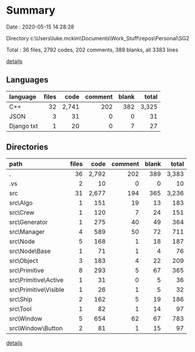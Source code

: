 # Summary

Date : 2020-05-15 14:28:28

Directory c:\Users\luke.mckim\Documents\Work_Stuff\repos\Personal\SG2

Total : 36 files,  2792 codes, 202 comments, 389 blanks, all 3383 lines

[details](details.md)

## Languages
| language | files | code | comment | blank | total |
| :--- | ---: | ---: | ---: | ---: | ---: |
| C++ | 32 | 2,741 | 202 | 382 | 3,325 |
| JSON | 3 | 31 | 0 | 0 | 31 |
| Django txt | 1 | 20 | 0 | 7 | 27 |

## Directories
| path | files | code | comment | blank | total |
| :--- | ---: | ---: | ---: | ---: | ---: |
| . | 36 | 2,792 | 202 | 389 | 3,383 |
| .vs | 2 | 10 | 0 | 0 | 10 |
| src | 31 | 2,677 | 194 | 365 | 3,236 |
| src\Algo | 1 | 151 | 19 | 13 | 183 |
| src\Crew | 1 | 120 | 7 | 24 | 151 |
| src\Generator | 1 | 275 | 40 | 49 | 364 |
| src\Manager | 4 | 589 | 50 | 72 | 711 |
| src\Node | 5 | 168 | 1 | 18 | 187 |
| src\Node\Base | 1 | 71 | 1 | 4 | 76 |
| src\Object | 3 | 183 | 4 | 22 | 209 |
| src\Primitive | 8 | 293 | 5 | 67 | 365 |
| src\Primitive\Active | 1 | 31 | 0 | 5 | 36 |
| src\Primitive\Visible | 1 | 26 | 1 | 5 | 32 |
| src\Ship | 2 | 162 | 5 | 19 | 186 |
| src\Tool | 1 | 82 | 1 | 14 | 97 |
| src\Window | 5 | 654 | 62 | 67 | 783 |
| src\Window\Button | 2 | 81 | 1 | 15 | 97 |

[details](details.md)